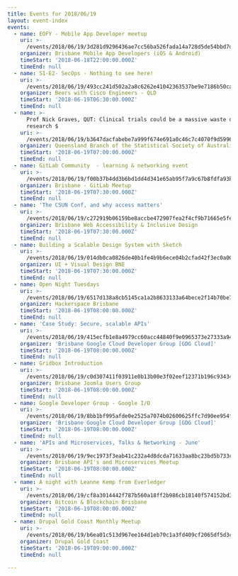 ```yaml
---
title: Events for 2018/06/19
layout: event-index
events:
  - name: EOFY - Mobile App Developer meetup
    uri: >-
      /events/2018/06/19/3d281d9296436ae7cc56ba526fada14a728d5de54bbd7d6adbcaee73e31803bc
    organizer: Brisbane Mobile App Developers (iOS & Android)
    timeStart: '2018-06-18T22:00:00.000Z'
    timeEnd: null
  - name: S1-E2- SecOps - Nothing to see here!
    uri: >-
      /events/2018/06/19/493cc241d502a2a8c6262e41042363537be9e7186b50ca0780456522dcbf3b31
    organizer: Beers with Cisco Engineers - QLD
    timeStart: '2018-06-19T06:30:00.000Z'
    timeEnd: null
  - name: >-
      Prof Nick Graves, QUT: Clinical trials could be a massive waste of
      research $
    uri: >-
      /events/2018/06/19/b3647dacfabebe7a999f674e691a0c46c7c4070f9d59960b6a0621e846115469
    organizer: Queensland Branch of the Statistical Society of Australia
    timeStart: '2018-06-19T07:00:00.000Z'
    timeEnd: null
  - name: GitLab Community  - learning & networking event
    uri: >-
      /events/2018/06/19/f00b37b4dd3b6bd1dd4d341e65ab95f7a9c67b8fdfa93b8b86613e479d63995f
    organizer: Brisbane - GitLab Meetup
    timeStart: '2018-06-19T07:30:00.000Z'
    timeEnd: null
  - name: 'The CSUN Conf, and why access matters'
    uri: >-
      /events/2018/06/19/c272919b06159be8accbe472907fea2f4cf9b71665e5fe554d96438e2fa5c837
    organizer: Brisbane Web Accessibility & Inclusive Design
    timeStart: '2018-06-19T07:30:00.000Z'
    timeEnd: null
  - name: Building a Scalable Design System with Sketch
    uri: >-
      /events/2018/06/19/014db0ca0826de40b1fe4b9b6ece04b2cfad42f3ec0a00b0f8fabb168cd8af3f
    organizer: UI + Visual Design BNE
    timeStart: '2018-06-19T07:30:00.000Z'
    timeEnd: null
  - name: Open Night Tuesdays
    uri: >-
      /events/2018/06/19/6517d138a8cb5145ca1a2b8633133a64bece2f14b70be7e6f25db2bbaf8adf70
    organizer: Hackerspace Brisbane
    timeStart: '2018-06-19T08:00:00.000Z'
    timeEnd: null
  - name: 'Case Study: Secure, scalable APIs'
    uri: >-
      /events/2018/06/19/415ecfb1e8a4979cc60acc44840f9e0965373e27333a94d29d1091a913b6b95f
    organizer: 'Brisbane Google Cloud Developer Group [GDG Cloud]'
    timeStart: '2018-06-19T08:00:00.000Z'
    timeEnd: null
  - name: Gridbox Introduction
    uri: >-
      /events/2018/06/19/c0d307411f03911e0b13b00e3f02eef12371b196c934345ae9357a5d9a23c709
    organizer: Brisbane Joomla Users Group
    timeStart: '2018-06-19T08:00:00.000Z'
    timeEnd: null
  - name: Google Developer Group - Google I/O
    uri: >-
      /events/2018/06/19/8bb1bf995afde0e2525a7074b02600625ffc7d90ee954f483b57c630b456ca11
    organizer: 'Brisbane Google Cloud Developer Group [GDG Cloud]'
    timeStart: '2018-06-19T08:00:00.000Z'
    timeEnd: null
  - name: 'APIs and Microservices, Talks & Networking - June'
    uri: >-
      /events/2018/06/19/9ec1973f3eab41c232a4d8dcda71633aa8bc23bd5b733c4adb3a165c96b7e218
    organizer: Brisbane API's and Microservices Meetup
    timeStart: '2018-06-19T08:00:00.000Z'
    timeEnd: null
  - name: A night with Leanne Kemp from Everledger
    uri: >-
      /events/2018/06/19/cf8a3014442f787b560a18ff2b986cb18140f574152bd3ed8e31385652d7c05e
    organizer: Bitcoin & Blockchain Brisbane
    timeStart: '2018-06-19T08:00:00.000Z'
    timeEnd: null
  - name: Drupal Gold Coast Monthly Meetup
    uri: >-
      /events/2018/06/19/b6ea01c513d967ee164d1eb70c1a3fd409cf2065df5d3c08dd3cd48315ccb9f4
    organizer: Drupal Gold Coast
    timeStart: '2018-06-19T09:00:00.000Z'
    timeEnd: null

---
```

